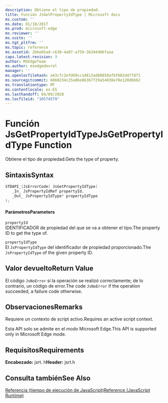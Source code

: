 ```yaml
---
description: Obtiene el tipo de propiedad.
title: Función JsGetPropertyIdType | Microsoft docs
ms.custom: ''
ms.date: 01/18/2017
ms.prod: microsoft-edge
ms.reviewer: ''
ms.suite: ''
ms.tgt_pltfrm: ''
ms.topic: reference
ms.assetid: 2b6e85ad-c630-4a07-a759-3b344d06faaa
caps.latest.revision: 3
author: MSEdgeTeam
ms.author: msedgedevrel
manager: ''
ms.openlocfilehash: a43cfc2efd69cc14813ad88850afbf602d477d71
ms.sourcegitcommit: 6860234c25a8be863b7f29a54838e78e120dbb62
ms.translationtype: MT
ms.contentlocale: es-ES
ms.lasthandoff: 04/09/2020
ms.locfileid: "10574579"
---
```

# <span data-ttu-id="9ae4c-103">Función JsGetPropertyIdType</span><span class="sxs-lookup"><span data-stu-id="9ae4c-103">JsGetPropertyIdType Function</span></span>
<span data-ttu-id="9ae4c-104">Obtiene el tipo de propiedad.</span><span class="sxs-lookup"><span data-stu-id="9ae4c-104">Gets the type of property.</span></span>  
  
## <span data-ttu-id="9ae4c-105">Sintaxis</span><span class="sxs-lookup"><span data-stu-id="9ae4c-105">Syntax</span></span>  
  
```cpp  
STDAPI_(JsErrorCode) JsGetPropertyIdType(  
   _In_ JsPropertyIdRef propertyId,  
   _Out_ JsPropertyIdType* propertyIdType  
);  
```  
  
#### <span data-ttu-id="9ae4c-106">Parámetros</span><span class="sxs-lookup"><span data-stu-id="9ae4c-106">Parameters</span></span>  
 `propertyId`  
 <span data-ttu-id="9ae4c-107">IDENTIFICADOR de propiedad del que se va a obtener el tipo.</span><span class="sxs-lookup"><span data-stu-id="9ae4c-107">The property ID to get the type of.</span></span>  
  
 `propertyIdType`  
 <span data-ttu-id="9ae4c-108">El `JsPropertyIdType` del identificador de propiedad proporcionado.</span><span class="sxs-lookup"><span data-stu-id="9ae4c-108">The `JsPropertyIdType` of the given property ID.</span></span>  
  
## <span data-ttu-id="9ae4c-109">Valor devuelto</span><span class="sxs-lookup"><span data-stu-id="9ae4c-109">Return Value</span></span>  
 <span data-ttu-id="9ae4c-110">El código `JsNoError` si la operación se realizó correctamente; de lo contrario, un código de error.</span><span class="sxs-lookup"><span data-stu-id="9ae4c-110">The code `JsNoError` if the operation succeeded, a failure code otherwise.</span></span>  
  
## <span data-ttu-id="9ae4c-111">Observaciones</span><span class="sxs-lookup"><span data-stu-id="9ae4c-111">Remarks</span></span>  
 <span data-ttu-id="9ae4c-112">Requiere un contexto de script activo.</span><span class="sxs-lookup"><span data-stu-id="9ae4c-112">Requires an active script context.</span></span>  
  
 <span data-ttu-id="9ae4c-113">Esta API solo se admite en el modo Microsoft Edge.</span><span class="sxs-lookup"><span data-stu-id="9ae4c-113">This API is supported only in Microsoft Edge mode.</span></span>  
  
## <span data-ttu-id="9ae4c-114">Requisitos</span><span class="sxs-lookup"><span data-stu-id="9ae4c-114">Requirements</span></span>  
 <span data-ttu-id="9ae4c-115">**Encabezado:** jsrt. h</span><span class="sxs-lookup"><span data-stu-id="9ae4c-115">**Header:** jsrt.h</span></span>  
  
## <span data-ttu-id="9ae4c-116">Consulta también</span><span class="sxs-lookup"><span data-stu-id="9ae4c-116">See Also</span></span>  
 [<span data-ttu-id="9ae4c-117">Referencia (tiempo de ejecución de JavaScript)</span><span class="sxs-lookup"><span data-stu-id="9ae4c-117">Reference (JavaScript Runtime)</span></span>](../chakra-hosting/reference-javascript-runtime.md)